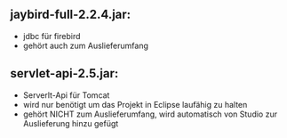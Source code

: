 ## jaybird-full-2.2.4.jar:
* jdbc für firebird
* gehört auch zum Auslieferumfang

## servlet-api-2.5.jar:
* Serverlt-Api für Tomcat
* wird nur benötigt um das Projekt in Eclipse laufähig zu halten
* gehört NICHT zum Auslieferumfang, wird automatisch von Studio zur Auslieferung hinzu gefügt    

